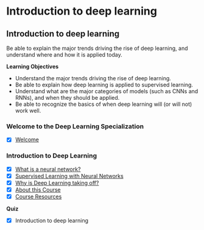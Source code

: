 # Introduction to deep learning

## Introduction to deep learning
Be able to explain the major trends driving the rise of deep learning, and understand where and how it is applied today.

**Learning Objectives**
- Understand the major trends driving the rise of deep learning.
- Be able to explain how deep learning is applied to supervised learning.
- Understand what are the major categories of models (such as CNNs and RNNs), and when they should be applied.
- Be able to recognize the basics of when deep learning will (or will not) work well.

### Welcome to the Deep Learning Specialization
  - [x] [Welcome](https://www.youtube.com/watch?v=CS4cs9xVecg&list=PLkDaE6sCZn6Ec-XTbcX1uRg2_u4xOEky0)

### Introduction to Deep Learning
  - [x] [What is a neural network?](https://www.youtube.com/watch?v=n1l-9lIMW7E&list=PLkDaE6sCZn6Ec-XTbcX1uRg2_u4xOEky0&index=2)
  - [x] [Supervised Learning with Neural Networks](https://www.youtube.com/watch?v=BYGpKPY9pO0&index=3&list=PLkDaE6sCZn6Ec-XTbcX1uRg2_u4xOEky0)
  - [x] [Why is Deep Learning taking off?](https://www.youtube.com/watch?v=xflCLdJh0n0&list=PLkDaE6sCZn6Ec-XTbcX1uRg2_u4xOEky0&index=4)
  - [x] [About this Course](https://www.youtube.com/watch?v=ysnIDax71yY&index=5&list=PLkDaE6sCZn6Ec-XTbcX1uRg2_u4xOEky0)
  - [x] [Course Resources](https://www.youtube.com/watch?v=7AZjh2VXD6E&list=PLkDaE6sCZn6Ec-XTbcX1uRg2_u4xOEky0&index=6)

**Quiz**
  - [x] Introduction to deep learning
